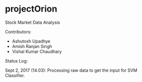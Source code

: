# projectOrion
Stock Market Data Analysis

Contributors: 
  - Ashutosh Upadhye
  - Amish Ranjan Singh
  - Vishal Kumar Chaudhary

Status Log:

Sept 2, 2017 (14.03): Processing raw data to get the input for SVM Classifier.
